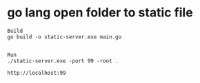 # go lang open folder to static file

```
Build
go build -o static-server.exe main.go


Run
./static-server.exe -port 99 -root .

http://localhost:99
```

